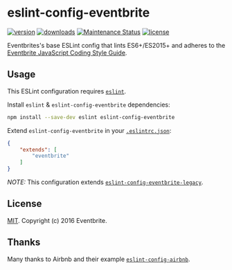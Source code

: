 # eslint-config-eventbrite

[![version](https://img.shields.io/npm/v/eslint-config-eventbrite.svg?style=flat-square)](http://npm.im/eslint-config-eventbrite)
[![downloads](https://img.shields.io/npm/dt/eslint-config-eventbrite.svg?style=flat-square)](http://npm-stat.com/charts.html?package=eslint-config-eventbrite&from=2016-05-27)
[![Maintenance Status](https://img.shields.io/badge/status-maintained-brightgreen.svg)](https://github.com/eventbrite/javascript/pulse)
[![license](https://img.shields.io/npm/l/eslint-config-eventbrite.svg?style=flat-square)](http://spdx.org/licenses/MIT)

Eventbrites's base ESLint config that lints ES6+/ES2015+ and adheres to the [Eventbrite JavaScript Coding Style Guide](https://github.com/eventbrite/javascript).

## Usage

This ESLint configuration requires [`eslint`](https://github.com/eslint/eslint).

Install `eslint` & `eslint-config-eventbrite` dependencies:

```sh
npm install --save-dev eslint eslint-config-eventbrite
```

Extend `eslint-config-eventbrite` in your [`.eslintrc.json`](http://eslint.org/docs/user-guide/configuring#extending-configuration-files):

```json
{
    "extends": [
        "eventbrite"
    ]
}
```

_NOTE:_ This configuration extends [`eslint-config-eventbrite-legacy`](../eslint-config-eventbrite-legacy).

## License

[MIT](https://github.com/evenbrite/javascript/LICENSE). Copyright (c) 2016 Eventbrite.

## Thanks

Many thanks to Airbnb and their example [`eslint-config-airbnb`](https://github.com/airbnb/javascript/tree/master/packages/eslint-config-airbnb).
